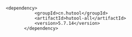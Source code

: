 ```DateUtil.parse(DateUtil.format(dto.getInsDatetimeTo(),"yyyyMMdd235959"))
```
```
 <dependency>
            <groupId>cn.hutool</groupId>
            <artifactId>hutool-all</artifactId>
            <version>5.7.14</version>
        </dependency>
```